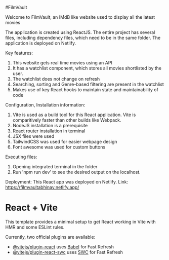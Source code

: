 #FilmVault


Welcome to FilmVault, an IMdB like website used to display all the latest movies

The application is created using ReactJS.
The entire project has several files, including dependency files, which need to be in the same folder.
The application is deployed on Netlify.

Key features:

1) This website gets real time movies using an API
2) It has a watchlist component, which stores all movies shortlisted by the user.
3) The watchlist does not change on refresh
4) Searching, sorting and Genre-based filtering are present in the watchlist
5) Makes use of key React hooks to maintain state and maintainability of code

Configuration, Installation information:
1) Vite is used as a build tool for this React application. Vite is comparitively faster than other builds like Webpack.
2) NodeJS installation is a prerequisite
3) React router installation in terminal
4) JSX files were used
5) TailwindCSS was used for easier webpage design
6) Font awesome was used for custom buttons

Executing files:
1) Opening integrated terminal in the folder
2) Run 'npm run dev' to see the desired output on the localhost.


Deployment:
This React app was deployed on Netlify.
Link:
https://filmvaultabhinav.netlify.app/




# React + Vite

This template provides a minimal setup to get React working in Vite with HMR and some ESLint rules.

Currently, two official plugins are available:

- [@vitejs/plugin-react](https://github.com/vitejs/vite-plugin-react/blob/main/packages/plugin-react/README.md) uses [Babel](https://babeljs.io/) for Fast Refresh
- [@vitejs/plugin-react-swc](https://github.com/vitejs/vite-plugin-react-swc) uses [SWC](https://swc.rs/) for Fast Refresh
